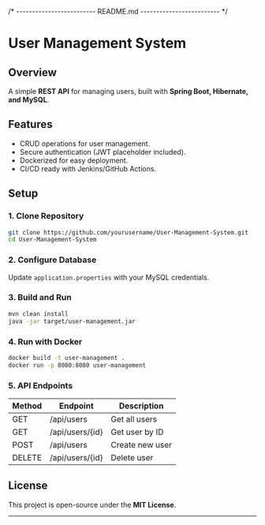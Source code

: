 /* -------------------------
   README.md
------------------------- */
# User Management System

## Overview
A simple **REST API** for managing users, built with **Spring Boot, Hibernate, and MySQL**.

## Features
- CRUD operations for user management.
- Secure authentication (JWT placeholder included).
- Dockerized for easy deployment.
- CI/CD ready with Jenkins/GitHub Actions.

## Setup
### 1. Clone Repository
```sh
git clone https://github.com/yourusername/User-Management-System.git
cd User-Management-System
```

### 2. Configure Database
Update `application.properties` with your MySQL credentials.

### 3. Build and Run
```sh
mvn clean install
java -jar target/user-management.jar
```

### 4. Run with Docker
```sh
docker build -t user-management .
docker run -p 8080:8080 user-management
```

### 5. API Endpoints
| Method | Endpoint       | Description |
|--------|--------------|-------------|
| GET    | /api/users   | Get all users |
| GET    | /api/users/{id} | Get user by ID |
| POST   | /api/users   | Create new user |
| DELETE | /api/users/{id} | Delete user |

## License
This project is open-source under the **MIT License**.

---
